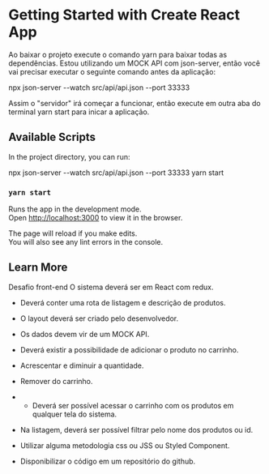 # Getting Started with Create React App

Ao baixar o projeto execute o comando yarn para baixar todas as dependências.
Estou utilizando um MOCK API com json-server, então você vai precisar executar
o seguinte comando antes da aplicação:

npx json-server --watch src/api/api.json --port 33333

Assim o "servidor" irá começar a funcionar, então execute em outra aba do terminal
yarn start para inicar a aplicação.

## Available Scripts

In the project directory, you can run:

npx json-server --watch src/api/api.json --port 33333
yarn start 

### `yarn start`

Runs the app in the development mode.\
Open [http://localhost:3000](http://localhost:3000) to view it in the browser.

The page will reload if you make edits.\
You will also see any lint errors in the console.

## Learn More

Desafio front-end
O sistema deverá ser em React com redux.

- Deverá conter uma rota de listagem e descrição de produtos.

- O layout deverá ser criado pelo desenvolvedor.

- Os dados devem vir de um MOCK API.

- Deverá existir a possibilidade de adicionar o produto no carrinho.

- Acrescentar e diminuir a quantidade.

- Remover do carrinho.

- - Deverá ser possível acessar o carrinho com os produtos em qualquer tela do sistema.

- Na listagem, deverá ser possível filtrar pelo nome dos produtos ou id.

- Utilizar alguma metodologia css ou JSS ou Styled Component.

- Disponibilizar o código em um repositório do github.
